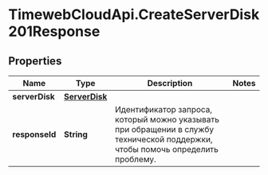 # TimewebCloudApi.CreateServerDisk201Response

## Properties

Name | Type | Description | Notes
------------ | ------------- | ------------- | -------------
**serverDisk** | [**ServerDisk**](ServerDisk.md) |  | 
**responseId** | **String** | Идентификатор запроса, который можно указывать при обращении в службу технической поддержки, чтобы помочь определить проблему. | 


